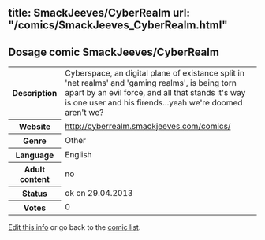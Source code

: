 title: SmackJeeves/CyberRealm
url: "/comics/SmackJeeves_CyberRealm.html"
---
Dosage comic SmackJeeves/CyberRealm
-----------------------------------------

<p id="msg"></p>
<script type="text/javascript">
if (window.location.search === '?edit_info_mail=sent_ok') {
  var elem = document.getElementById("msg");
  elem.innerHTML = 'Edited information sucessfully sent.';
  elem.className = 'ok';
}
</script>
<table class="comicinfo">
<tr>
<th>Description</th><td>Cyberspace, an digital plane of existance split in 'net realms' and 'gaming realms', is being torn apart by an evil force, and all that stands it's way is one user and his firends...yeah we're doomed aren't we?</td>
</tr>
<tr>
<th>Website</th><td><a href="http://cyberrealm.smackjeeves.com/comics/">http://cyberrealm.smackjeeves.com/comics/</a></td>
</tr>
<tr>
<th>Genre</th><td>Other</td>
</tr>
<tr>
<th>Language</th><td>English</td>
</tr>
<tr>
<th>Adult content</th><td>no</td>
</tr>
<tr>
<th>Status</th><td>ok on 29.04.2013</td>
</tr>
<tr>
<th>Votes</th><td>0</td>
</tr>
</table>

[Edit this info](SmackJeeves_CyberRealm_edit.html) or go back to the [comic list](../comic-index.html).
